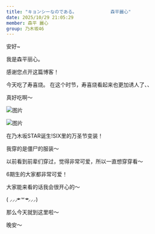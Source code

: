 ```yaml
---
title: "キョンシーなのである。　　　　　　　　森平麗心"
date: 2025/10/29 21:05:29
member: 森平 麗心
group: 乃木坂46
---
```


安好~

我是森平丽心。







感谢您点开这篇博客！





今天吃了寿喜烧。
在这个时节，寿喜烧看起来也更加诱人了、、

真好吃啊〜






![图片](https://www.nogizaka46.com/files/46/diary/n46/MEMBER/moblog/202510/mobGsSRzR.jpg)






![图片](https://www.nogizaka46.com/files/46/diary/n46/MEMBER/moblog/202510/mobjYBfyt.jpg)





在乃木坂STAR诞生!SIX里的万圣节变装！



我穿的是僵尸的服装〜



以前看到前辈们穿过，觉得非常可爱，所以一直想穿穿看〜










6期生的大家都非常可爱！

大家能来看的话我会很开心的〜

( ⸝⸝⸝ᵒ̴̶̷ ꒳ ᵒ̴̶̷⸝⸝⸝)















那么今天就到这里啦〜

晚安〜